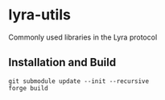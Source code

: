 # lyra-utils
Commonly used libraries in the Lyra protocol

## Installation and Build
```shell
git submodule update --init --recursive
forge build
```